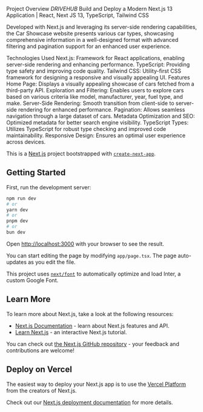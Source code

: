 Project Overview
*DRIVEHUB*
Build and Deploy a Modern Next.js 13 Application | React, Next JS 13, TypeScript, Tailwind CSS

Developed with Next.js and leveraging its server-side rendering capabilities, the Car Showcase website presents various car types, showcasing comprehensive information in a well-designed format with advanced filtering and pagination support for an enhanced user experience.

Technologies Used
Next.js: Framework for React applications, enabling server-side rendering and enhancing performance.
TypeScript: Providing type safety and improving code quality.
Tailwind CSS: Utility-first CSS framework for designing a responsive and visually appealing UI.
Features
Home Page: Displays a visually appealing showcase of cars fetched from a third-party API.
Exploration and Filtering: Enables users to explore cars based on various criteria like model, manufacturer, year, fuel type, and make.
Server-Side Rendering: Smooth transition from client-side to server-side rendering for enhanced performance.
Pagination: Allows seamless navigation through a large dataset of cars.
Metadata Optimization and SEO: Optimized metadata for better search engine visibility.
TypeScript Types: Utilizes TypeScript for robust type checking and improved code maintainability.
Responsive Design: Ensures an optimal user experience across devices.
















This is a [Next.js](https://nextjs.org/) project bootstrapped with [`create-next-app`](https://github.com/vercel/next.js/tree/canary/packages/create-next-app).

## Getting Started

First, run the development server:

```bash
npm run dev
# or
yarn dev
# or
pnpm dev
# or
bun dev
```

Open [http://localhost:3000](http://localhost:3000) with your browser to see the result.

You can start editing the page by modifying `app/page.tsx`. The page auto-updates as you edit the file.

This project uses [`next/font`](https://nextjs.org/docs/basic-features/font-optimization) to automatically optimize and load Inter, a custom Google Font.

## Learn More

To learn more about Next.js, take a look at the following resources:

- [Next.js Documentation](https://nextjs.org/docs) - learn about Next.js features and API.
- [Learn Next.js](https://nextjs.org/learn) - an interactive Next.js tutorial.

You can check out [the Next.js GitHub repository](https://github.com/vercel/next.js/) - your feedback and contributions are welcome!

## Deploy on Vercel

The easiest way to deploy your Next.js app is to use the [Vercel Platform](https://vercel.com/new?utm_medium=default-template&filter=next.js&utm_source=create-next-app&utm_campaign=create-next-app-readme) from the creators of Next.js.

Check out our [Next.js deployment documentation](https://nextjs.org/docs/deployment) for more details.
